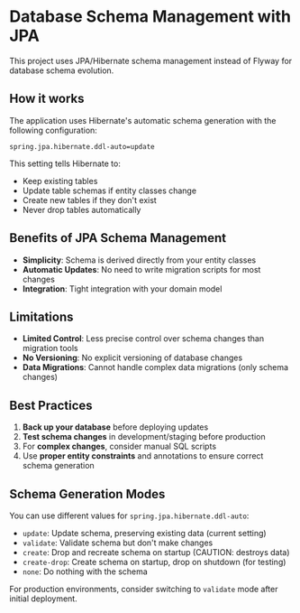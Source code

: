 # Database Schema Management with JPA

This project uses JPA/Hibernate schema management instead of Flyway for database schema evolution.

## How it works

The application uses Hibernate's automatic schema generation with the following configuration:

```properties
spring.jpa.hibernate.ddl-auto=update
```

This setting tells Hibernate to:

- Keep existing tables
- Update table schemas if entity classes change
- Create new tables if they don't exist
- Never drop tables automatically

## Benefits of JPA Schema Management

- **Simplicity**: Schema is derived directly from your entity classes
- **Automatic Updates**: No need to write migration scripts for most changes
- **Integration**: Tight integration with your domain model

## Limitations

- **Limited Control**: Less precise control over schema changes than migration tools
- **No Versioning**: No explicit versioning of database changes
- **Data Migrations**: Cannot handle complex data migrations (only schema changes)

## Best Practices

1. **Back up your database** before deploying updates
2. **Test schema changes** in development/staging before production
3. For **complex changes**, consider manual SQL scripts
4. Use **proper entity constraints** and annotations to ensure correct schema generation

## Schema Generation Modes

You can use different values for `spring.jpa.hibernate.ddl-auto`:

- `update`: Update schema, preserving existing data (current setting)
- `validate`: Validate schema but don't make changes
- `create`: Drop and recreate schema on startup (CAUTION: destroys data)
- `create-drop`: Create schema on startup, drop on shutdown (for testing)
- `none`: Do nothing with the schema

For production environments, consider switching to `validate` mode after initial deployment.
